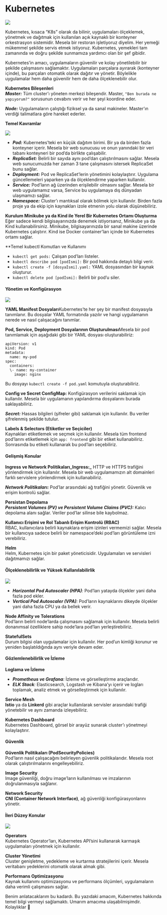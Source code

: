 Kubernetes
==========

![](https://cdn-images-1.medium.com/max/800/0*VPKBgDyzzrHD0wAg.png)

Kubernetes, kısaca “K8s” olarak da bilinir, uygulamaları ölçeklemek, yönetmek ve dağıtmak için kullanılan açık kaynaklı bir konteyner orkestrasyon sistemidir. Mesela bir restoran işletiyoruz diyelim. Her yemeği mükemmel şekilde servis etmek istiyoruz. Kubernetes, yemekleri tam zamanında ve doğru şekilde sunmamıza yardımcı olan bir şef gibidir.

Kubernetes’in amacı, uygulamaların güvenilir ve kolay yönetilebilir bir şekilde çalışmasını sağlamaktır. Uygulamaları parçalara ayırarak (konteyner içinde), bu parçaları otomatik olarak dağıtır ve yönetir. Böylelikle uygulamalar hem daha güvenilir hem de daha ölçeklenebilir olur.

**Kubernetes Bileşenleri  
_Master:_** Tüm cluster’ı yöneten merkezi bileşendir. Master, `"Ben burada ne yapıyorum?"` sorusunun cevabını verir ve her şeyi koordine eder.

**_Node:_** Uygulamaların çalıştığı fiziksel ya da sanal makineler. Master’ın verdiği talimatlara göre hareket ederler.

**Temel Kavramlar**

![](https://cdn-images-1.medium.com/max/800/0*YNAdDcvpOZTm3WEp)

*   **_Pod:_** Kubernetes’teki en küçük dağıtım birimi. Bir ya da birden fazla konteyner içerir. Mesela bir web sunucusu ve onun yanındaki bir veri tabanı konteyneri bir pod’da birlikte çalışabilir.
*   **_ReplicaSet:_** Belirli bir sayıda aynı pod’dan çalıştırılmasını sağlar. Mesela web sunucumuzda her zaman 3 tane çalışmasını istersek ReplicaSet bunu sağlar.
*   **_Deployment:_** Pod ve ReplicaSet’lerin yönetimini kolaylaştırır. Uygulama güncellemeleri yaparken ya da ölçeklendirme yaparken kullanılır.
*   **_Service:_** Pod’ların ağ üzerinden erişilebilir olmasını sağlar. Mesela bir web uygulamamız varsa, Service bu uygulamaya dış dünyadan ulaşmamızı sağlar.
*   **_Namespace:_** Cluster’ı mantıksal olarak bölmek için kullanılır. Birden fazla proje ya da ekip için kaynakları izole etmenin yolu olarak düşünebiliriz.

**Kurulum Minikube ya da Kind ile Yerel Bir Kubernetes Ortamı Oluşturma**  
Eğer sadece kendi bilgisayarınızda denemek istiyorsanız, Minikube ya da Kind kullanabilirsiniz. Minikube, bilgisayarınızda bir sanal makine üzerinde Kubernetes çalıştırır. Kind ise Docker container’ları içinde bir Kubernetes ortamı sağlar.

**Temel kubectl Komutları ve Kullanımı  
- `kubectl get pods:` Çalışan pod’ları listeler.  
- `kubectl describe pod [podİsmi]:` Bir pod hakkında detaylı bilgi verir.  
- `kubectl create -f [dosyaİsmi].yaml:` YAML dosyasından bir kaynak oluşturur.
- `kubectl delete pod [podİsmi]:` Belirli bir pod’u siler.

#### Yönetim ve Konfigürasyon

![](https://cdn-images-1.medium.com/max/800/0*ja7qme7CrjR1Uwpj.png)

**YAML Manifest Dosyaları**Kubernetes’te her şey bir manifest dosyasıyla tanımlanır. Bu dosyalar YAML formatında yazılır ve hangi uygulamanın nerede ve nasıl çalışacağını tanımlar.

**Pod, Service, Deployment Dosyalarının Oluşturulması**Mesela bir pod tanımlamak için aşağıdaki gibi bir YAML dosyası oluşturabiliriz:

```
apiVersion: v1  
kind: Pod  
metadata:  
  name: my-pod  
spec:  
  containers:  
  \- name: my-container  
    image: nginx
```

Bu dosyayı `kubectl create -f pod.yaml` komutuyla oluşturabiliriz.

**Config ve Secret ConfigMap:** Konfigürasyon verilerini saklamak için kullanılır. Mesela bir uygulamanın yapılandırma dosyalarını burada saklayabiliriz.

**_Secret:_** Hassas bilgileri (şifreler gibi) saklamak için kullanılır. Bu veriler şifrelenmiş şekilde tutulur.

**Labels & Selectors (Etiketler ve Seçiciler)**  
Kaynakları etiketlemek ve seçmek için kullanılır. Mesela tüm frontend pod’larını etiketlemek için `app: frontend` gibi bir etiket kullanabiliriz. Sonrasında bu etiketi kullanarak bu pod’ları seçebiliriz.

#### Gelişmiş Konular

**Ingress ve Network Politikaları_Ingress:_** HTTP ve HTTPS trafiğini yönlendirmek için kullanılır. Mesela bir web uygulamamızın alt domainleri farklı servislere yönlendirmek için kullanabiliriz.

**_Network Politikaları:_** Pod’lar arasındaki ağ trafiğini yönetir. Güvenlik ve erişim kontrolü sağlar.

**Persistan Depolama**  
**_Persistent Volumes (PV) ve Persistent Volume Claims (PVC):_** Kalıcı depolama alanı sağlar. Veriler pod’lar silinse bile kaybolmaz.

**Kullanıcı Erişimi ve Rol Tabanlı Erişim Kontrolü (RBAC)**  
RBAC, kullanıcılara belirli kaynaklara erişim izinleri vermemizi sağlar. Mesela bir kullanıcıya sadece belirli bir namespace’deki pod’ları görüntüleme izni verebiliriz.

**Helm**  
Helm, Kubernetes için bir paket yöneticisidir. Uygulamaları ve servisleri dağıtmamızı sağlar.

#### Ölçeklenebilirlik ve Yüksek Kullanılabilirlik

![](https://cdn-images-1.medium.com/max/800/0*YadXmGhmxSqoWzt5.png)

*   **_Horizontal Pod Autoscaler (HPA)_**_:_ Pod’ları yatayda ölçekler yani daha fazla pod ekler.
*   **_Vertical Pod Autoscaler (VPA)_**_:_ Pod’ların kaynaklarını dikeyde ölçekler yani daha fazla CPU ya da bellek verir.

**Node Affinity ve Tolerations**  
Pod’ların belirli node’larda çalışmasını sağlamak için kullanılır. Mesela belirli donanımsal özelliklere sahip node’lara pod’ları yerleştirebiliriz.

**StatefulSets**  
Durum bilgisi olan uygulamalar için kullanılır. Her pod’un kimliği korunur ve yeniden başlatıldığında aynı veriyle devam eder.

#### Gözlemlenebilirlik ve İzleme

**Loglama ve İzleme**

*   **_Prometheus ve Grafana_**_:_ İzleme ve görselleştirme araçlarıdır.
*   **_ELK Stack_**_:_ Elasticsearch, Logstash ve Kibana’yı içerir ve logları toplamak, analiz etmek ve görselleştirmek için kullanılır.

**Service Mesh**  
**Istio** ya da **Linkerd** gibi araçlar kullanılarak servisler arasındaki trafiği yönetebilir ve aynı zamanda izleyebiliriz.

**Kubernetes Dashboard**   
Kubernetes Dashboard, görsel bir arayüz sunarak cluster’ı yönetmeyi kolaylaştırır.

#### Güvenlik

**Güvenlik Politikaları (PodSecurityPolicies)**  
Pod’ların nasıl çalışacağını belirleyen güvenlik politikalarıdır. Mesela root olarak çalıştırılmalarını engelleyebiliriz.

**Image Security**  
Image güvenliği, doğru image’ların kullanılması ve imzalarının doğrulanmasıyla sağlanır.

**Network Security  
CNI (Container Network Interface)**, ağ güvenliği konfigürasyonlarını yönetir.

#### İleri Düzey Konular

![](https://cdn-images-1.medium.com/max/800/0*xFAaiLltF8yOsy7u.png)

**Operators**  
Kubernetes Operator’ları, Kubernetes API’sini kullanarak karmaşık uygulamaları yönetmek için kullanılır.

**Cluster Yönetimi**   
Cluster genişletme, yedekleme ve kurtarma stratejilerini içerir. Mesela veritabanı yedeklerini otomatik olarak almak gibi.

**Performans Optimizasyonu**  
Kaynak kullanımı optimizasyonu ve performans ölçümleri, uygulamaların daha verimli çalışmasını sağlar.

Benim anlatacaklarım bu kadardı. Bu yazıdaki amacım, Kubernetes hakkında temel bilgi vermeyi sağlamaktı. Umarım amacıma ulaşabilmişimdir. Kolaylıklar 💫
